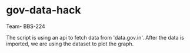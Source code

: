 # gov-data-hack
Team- BBS-224

The script is using an api to fetch data from 'data.gov.in'.
After the data is imported, we are using the dataset to plot the graph.
